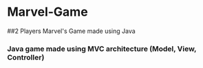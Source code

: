 # Marvel-Game
##2 Players Marvel's Game made using Java
### Java game made using MVC architecture (Model, View, Controller) 

